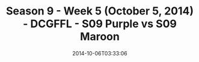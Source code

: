 ---
title: Season 9 - Week 5 (October 5, 2014) - DCGFFL - S09 Purple vs S09 Maroon
teams-score:
- team: _teams/s09-purple.md
  score: 36
- team: _teams/s09-maroon.md
  score: 19
mvp: Jerrell Price (Purple); Trey Phillips (Maroon)
game-ball: N/A
sportsperson: ''
season: 9
week: 5
date: '2014-10-06T03:33:06'
pageid: season-9-week-5-4466-vs-4461
---